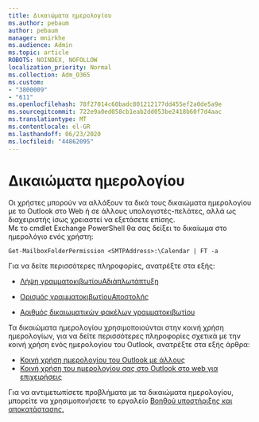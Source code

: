 ```yaml
---
title: Δικαιώματα ημερολογίου
ms.author: pebaum
author: pebaum
manager: mnirkhe
ms.audience: Admin
ms.topic: article
ROBOTS: NOINDEX, NOFOLLOW
localization_priority: Normal
ms.collection: Adm_O365
ms.custom:
- "3800009"
- "611"
ms.openlocfilehash: 78f27014c60badc801212177dd455ef2a0de5a9e
ms.sourcegitcommit: 722e9a0ed058cb1eab2dd053be2418b60f7d4aac
ms.translationtype: MT
ms.contentlocale: el-GR
ms.lasthandoff: 06/23/2020
ms.locfileid: "44862095"
---
```

# <a name="calendar-permissions"></a>Δικαιώματα ημερολογίου

Οι χρήστες μπορούν να αλλάξουν τα δικά τους δικαιώματα ημερολογίου με το Outlook στο Web ή σε άλλους υπολογιστές-πελάτες, αλλά ως διαχειριστής ίσως χρειαστεί να εξετάσετε επίσης.  
Με το cmdlet Exchange PowerShell θα σας δείξει το δικαίωμα στο ημερολόγιο ενός χρήστη:

`Get-MailboxFolderPermission <SMTPAddress>:\Calendar | FT -a`

Για να δείτε περισσότερες πληροφορίες, ανατρέξτε στα εξής:

- [Λήψη γραμματοκιβωτίουΑδιάπλωτάπτυξη](https://docs.microsoft.com/powershell/module/exchange/get-mailboxfolderpermission?view=exchange-ps)

- [Ορισμός γραμματοκιβωτίουΑποστολής](https://docs.microsoft.com/powershell/module/exchange/set-mailboxfolderpermission?view=exchange-ps)

- [Αριθμός δικαιωματικών φακέλων γραμματοκιβωτίου](https://office.visualstudio.com/DefaultCollection/MAX/_queries/query/Add-MailboxFolderPermission)

Τα δικαιώματα ημερολογίου χρησιμοποιούνται στην κοινή χρήση ημερολογίων, για να δείτε περισσότερες πληροφορίες σχετικά με την κοινή χρήση ενός ημερολογίου του Outlook, ανατρέξτε στα εξής άρθρα:

- [Κοινή χρήση ημερολογίου του Outlook με άλλους](https://support.office.com/article/353ed2c1-3ec5-449d-8c73-6931a0adab88)
- [Κοινή χρήση του ημερολογίου σας στο Outlook στο web για επιχειρήσεις](https://support.office.com/article/7ecef8ae-139c-40d9-bae2-a23977ee58d5)

Για να αντιμετωπίσετε προβλήματα με τα δικαιώματα ημερολογίου, μπορείτε να χρησιμοποιήσετε το εργαλείο [Βοηθού υποστήριξης και αποκατάστασης.](https://support.microsoft.com/office/e90bb691-c2a7-4697-a94f-88836856c72f)